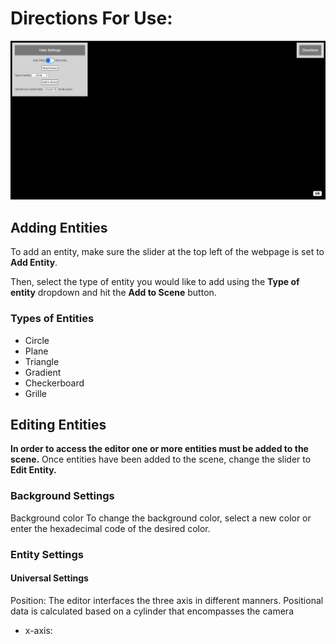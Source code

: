 # Directions For Use: #
![plot](./Images/editor.PNG)

## Adding Entities
To add an entity, make sure the slider at the top left of the webpage is set to **Add Entity**.  

Then, select the type of entity you would like to add using the **Type of entity** dropdown and hit the **Add to Scene** button.

### Types of Entities
- Circle
- Plane
- Triangle
- Gradient
- Checkerboard
- Grille

## Editing Entities
**In order to access the editor one or more entities must be added to the scene.**
Once entities have been added to the scene, change the slider to **Edit Entity.**

### Background Settings
Background color
  To change the background color, select a new color or enter the hexadecimal code of the desired color.
### Entity Settings
#### Universal Settings
Position:
The editor interfaces the three axis in different manners. Positional data is calculated based on a cylinder that encompasses the camera
   - x-axis:
